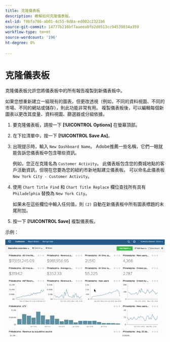 ```yaml
---
title: 克隆儀表板
description: 瞭解如何克隆儀表板。
exl-id: f0bfa786-ab01-4c55-9d8a-ed002c2321b6
source-git-commit: 14777b216bf7aaeea0fb2d0513cc94539034a359
workflow-type: tm+mt
source-wordcount: '196'
ht-degree: 0%

---
```


# 克隆儀表板

克隆儀表板允許您將儀表板中的所有報告複製到新儀表板中。

如果您想重新建立一組現有的圖表，但更改透視（例如，不同的資料視圖、不同的市場、不同的網站或儲存），則此功能非常有用。 複製儀表板後，可以編輯每個新圖表以更改其度量、資料視圖、篩選器或分組依據。

1. 要克隆儀表板，請按一下 **[!UICONTROL Options]** 在螢幕頂部。

1. 在下拉清單中，按一下 **[!UICONTROL Save As]**。

1. 出現提示時，輸入 `New Dashboard Name`。 Adobe推薦一些名稱，它們一眼就能告訴您儀表板中包含哪些資訊。

   例如，您正在克隆名為 `Customer Activity`。 此儀表板包含您的費城地點的客戶活動資訊，但現在您要為您的紐約市新地點建立儀表板。 可以命名此儀表板 `New York City - Customer Activity`。

1. 使用 `Chart Title Find` 和 `Chart Title Replace` 欄位查找所有具有 `Philadelphia` 替換為 `New York City`。

   如果未在這些欄位中輸入任何值，則 `(2)` 自動在新儀表板中所有圖表標題的末尾附加。

1. 按一下 **[!UICONTROL Save]** 複製儀表板。

示例：

![克隆儀表板](../../assets/datgif.gif)
